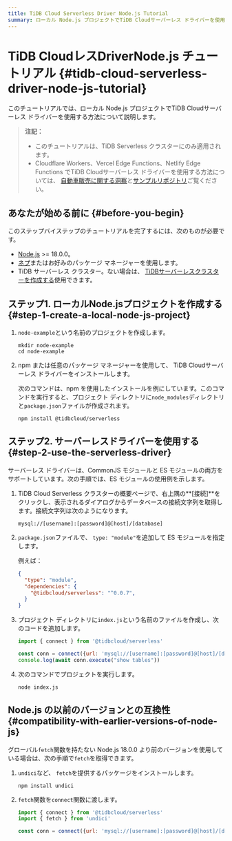 ```yaml
---
title: TiDB Cloud Serverless Driver Node.js Tutorial
summary: ローカル Node.js プロジェクトでTiDB Cloudサーバーレス ドライバーを使用する方法を学習します。
---
```


# TiDB CloudレスDriverNode.js チュートリアル {#tidb-cloud-serverless-driver-node-js-tutorial}

このチュートリアルでは、ローカル Node.js プロジェクトでTiDB Cloudサーバーレス ドライバーを使用する方法について説明します。

> **注記：**
>
> -   このチュートリアルは、TiDB Serverless クラスターにのみ適用されます。
> -   Cloudflare Workers、Vercel Edge Functions、Netlify Edge Functions でTiDB Cloudサーバーレス ドライバーを使用する方法については、 [自動車販売に関する洞察](https://car-sales-insight.vercel.app/)と[サンプルリポジトリ](https://github.com/tidbcloud/car-sales-insight)ご覧ください。

## あなたが始める前に {#before-you-begin}

このステップバイステップのチュートリアルを完了するには、次のものが必要です。

-   [Node.js](https://nodejs.org/en) &gt;= 18.0.0。
-   [ネプ](https://docs.npmjs.com/downloading-and-installing-node-js-and-npm)またはお好みのパッケージ マネージャーを使用します。
-   TiDB サーバーレス クラスター。ない場合は、 [TiDBサーバーレスクラスターを作成する](/develop/dev-guide-build-cluster-in-cloud.md)使用できます。

## ステップ1. ローカルNode.jsプロジェクトを作成する {#step-1-create-a-local-node-js-project}

1.  `node-example`という名前のプロジェクトを作成します。

    ```shell
    mkdir node-example
    cd node-example
    ```

2.  npm または任意のパッケージ マネージャーを使用して、 TiDB Cloudサーバーレス ドライバーをインストールします。

    次のコマンドは、npm を使用したインストールを例にしています。このコマンドを実行すると、プロジェクト ディレクトリに`node_modules`ディレクトリと`package.json`ファイルが作成されます。

        npm install @tidbcloud/serverless

## ステップ2. サーバーレスドライバーを使用する {#step-2-use-the-serverless-driver}

サーバーレス ドライバーは、CommonJS モジュールと ES モジュールの両方をサポートしています。次の手順では、ES モジュールの使用例を示します。

1.  TiDB Cloud Serverless クラスターの概要ページで、右上隅の**[接続]**をクリックし、表示されるダイアログからデータベースの接続文字列を取得します。接続文字列は次のようになります。

        mysql://[username]:[password]@[host]/[database]

2.  `package.json`ファイルで、 `type: "module"`を追加して ES モジュールを指定します。

    例えば：

    ```json
    {
      "type": "module",
      "dependencies": {
        "@tidbcloud/serverless": "^0.0.7",
      }
    }
    ```

3.  プロジェクト ディレクトリに`index.js`という名前のファイルを作成し、次のコードを追加します。

    ```js
    import { connect } from '@tidbcloud/serverless'

    const conn = connect({url: 'mysql://[username]:[password]@[host]/[database]'}) // replace with your TiDB Serverless cluster information
    console.log(await conn.execute("show tables"))
    ```

4.  次のコマンドでプロジェクトを実行します。

        node index.js

## Node.js の以前のバージョンとの互換性 {#compatibility-with-earlier-versions-of-node-js}

グローバル`fetch`関数を持たない Node.js 18.0.0 より前のバージョンを使用している場合は、次の手順で`fetch`を取得できます。

1.  `undici`など、 `fetch`を提供するパッケージをインストールします。

        npm install undici

2.  `fetch`関数を`connect`関数に渡します。

    ```js
    import { connect } from '@tidbcloud/serverless'
    import { fetch } from 'undici'

    const conn = connect({url: 'mysql://[username]:[password]@[host]/[database]',fetch})
    ```

